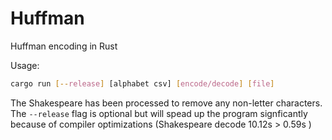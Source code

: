 # Huffman

Huffman encoding in Rust

Usage:

```sh
cargo run [--release] [alphabet csv] [encode/decode] [file] 
```

The Shakespeare has been processed to remove any non-letter characters.  
The `--release` flag is optional but will spead up the program signficantly because of compiler optimizations (Shakespeare decode 10.12s > 0.59s )
